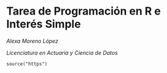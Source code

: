 # Tarea de Programación en R e Interés Simple

*Alexa Moreno López*

*Licenciatura en Actuaria y Ciencia de Datos*

```{r}
source("https")
```

